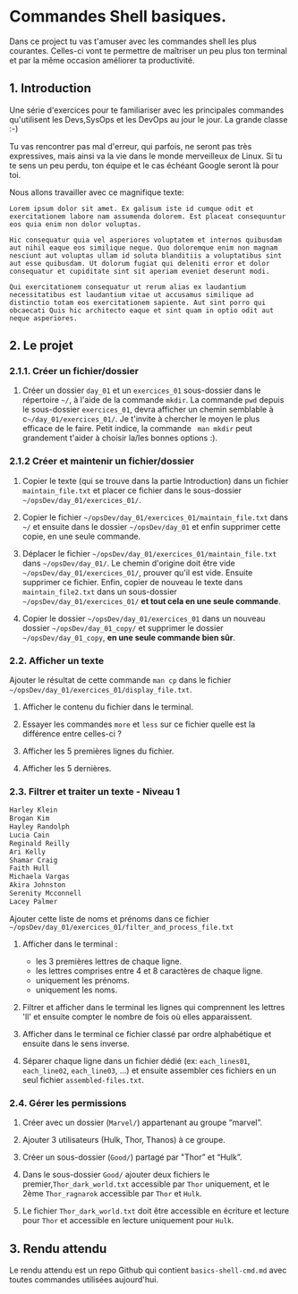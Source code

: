 # Commandes Shell basiques.

Dans ce project tu vas t'amuser avec les commandes shell les plus courantes. Celles-ci vont te permettre de maîtriser un peu plus ton terminal et par la même occasion améliorer ta productivité.


## 1. Introduction
Une série d'exercices pour te familiariser avec les principales commandes qu'utilisent les Devs,SysOps et les DevOps au jour le jour. La grande classe :-)

Tu vas rencontrer pas mal d'erreur, qui parfois, ne seront pas très expressives, mais ainsi va la vie dans le monde merveilleux de Linux. Si tu te sens un peu perdu, ton équipe et le cas échéant Google seront là pour toi.


Nous allons travailler avec ce magnifique texte:

```
Lorem ipsum dolor sit amet. Ex galisum iste id cumque odit et exercitationem labore nam assumenda dolorem. Est placeat consequuntur eos quia enim non dolor voluptas.

Hic consequatur quia vel asperiores voluptatem et internos quibusdam aut nihil eaque eos similique neque. Quo doloremque enim non magnam nesciunt aut voluptas ullam id soluta blanditiis a voluptatibus sint aut esse quibusdam. Ut dolorum fugiat qui deleniti error et dolor consequatur et cupiditate sint sit aperiam eveniet deserunt modi.

Qui exercitationem consequatur ut rerum alias ex laudantium necessitatibus est laudantium vitae ut accusamus similique ad distinctio totam eos exercitationem sapiente. Aut sint porro qui obcaecati Quis hic architecto eaque et sint quam in optio odit aut neque asperiores.
```


## 2. Le projet
### 2.1.1. Créer un fichier/dossier

1. Créer un dossier `day_01` et un `exercices_01` sous-dossier dans le répertoire `~/`,  à l'aide de la commande `mkdir`. 
   La commande `pwd` depuis le sous-dossier `exercices_01`, devra afficher un chemin semblable à c`~/day_01/exercices_01/`. 
   Je t'invite à chercher le moyen le plus efficace de le faire. 
   Petit indice, la commande ` man mkdir` peut grandement t'aider à choisir la/les bonnes options :).


### 2.1.2 Créer et maintenir un fichier/dossier


1. Copier le texte (qui se trouve dans la partie Introduction) dans un fichier `maintain_file.txt` et placer ce fichier dans le sous-dossier `~/opsDev/day_01/exercices_01/`.

2. Copier le fichier `~/opsDev/day_01/exercices_01/maintain_file.txt` dans `~/` et ensuite dans le dossier `~/opsDev/day_01` et enfin supprimer cette copie, en une seule commande.

3. Déplacer le fichier `~/opsDev/day_01/exercices_01/maintain_file.txt` dans `~/opsDev/day_01/`. Le chemin d'origine doit être vide `~/opsDev/day_01/exercices_01/`, prouver qu'il est vide. Ensuite supprimer ce fichier. Enfin, copier de nouveau le texte dans `maintain_file2.txt` dans un sous-dossier `~/opsDev/day_01/exercices_01/` **et tout cela en une seule commande**.

4. Copier le dossier `~/opsDev/day_01/exercices_01` dans un nouveau dossier `~/opsDev/day_01_copy/` 
   et supprimer le dossier `~/opsDev/day_01_copy`, **en une seule commande bien sûr**.


### 2.2. Afficher un texte

Ajouter le résultat de cette commande `man cp` dans le fichier `~/opsDev/day_01/exercices_01/display_file.txt`.

1. Afficher le contenu du fichier dans le terminal.

2. Essayer les commandes `more` et `less` sur ce fichier quelle est la différence entre celles-ci ?

3. Afficher les 5 premières lignes du fichier.

4. Afficher les 5 dernières.


### 2.3. Filtrer et traiter un texte - Niveau 1
```txt
Harley Klein
Brogan Kim
Hayley Randolph
Lucia Cain
Reginald Reilly
Ari Kelly
Shamar Craig
Faith Hull
Michaela Vargas
Akira Johnston
Serenity Mcconnell
Lacey Palmer
```

Ajouter cette liste de noms et prénoms dans ce fichier `~/opsDev/day_01/exercices_01/filter_and_process_file.txt`

1. Afficher dans le terminal :
   - les 3 premières lettres de chaque ligne.
   - les lettres comprises entre 4 et 8 caractères de chaque ligne.
   - uniquement les prénoms. 
   - uniquement les noms.

2. Filtrer et afficher dans le terminal les lignes qui comprennent les lettres 'll' 
   et ensuite compter le nombre de fois où elles apparaissent. 

3. Afficher dans le terminal ce fichier classé par ordre alphabétique et ensuite dans le sens inverse.

4. Séparer chaque ligne dans un fichier dédié (ex: `each_lines01`, `each_line02`, `each_line03`, ...) et ensuite assembler ces fichiers en un seul fichier `assembled-files.txt`.



### 2.4. Gérer les permissions

1. Créer avec un dossier (`Marvel/`) appartenant au groupe “marvel”.

2. Ajouter 3 utilisateurs (Hulk, Thor, Thanos) à ce groupe.

3. Créer un sous-dossier (`Good/`) partagé par "Thor” et “Hulk”.

4. Dans le sous-dossier `Good/` ajouter deux fichiers le premier,`Thor_dark_world.txt` accessible par `Thor` uniquement, et le 2ème `Thor_ragnarok` accessible par `Thor` et `Hulk`.

5. Le fichier `Thor_dark_world.txt` doit être accessible en écriture et lecture pour `Thor` et accessible en lecture uniquement pour `Hulk`.


## 3. Rendu attendu
Le rendu attendu est un repo Github qui contient `basics-shell-cmd.md` avec toutes commandes utilisées aujourd'hui.
